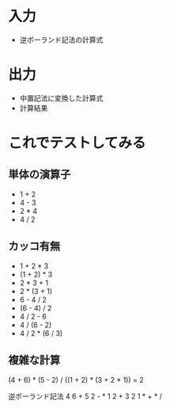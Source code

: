 # 入力

- 逆ポーランド記法の計算式

# 出力

- 中置記法に変換した計算式
- 計算結果

# これでテストしてみる

## 単体の演算子

- 1 + 2
- 4 - 3
- 2 * 4
- 4 / 2

## カッコ有無

- 1 + 2 * 3
- (1 + 2) * 3
- 2 * 3 + 1
- 2 * (3 + 1)
- 6 - 4 / 2
- (6 - 4) / 2
- 4 / 2 - 6
- 4 / (6 - 2)
- 4 / 2 * (6 / 3)

## 複雑な計算

(4 + 6) * (5 - 2) / ((1 + 2) * (3 + 2 * 1))
= 2

逆ポーランド記法
4 6 + 5 2 - * 1 2 + 3 2 1 * + * /
